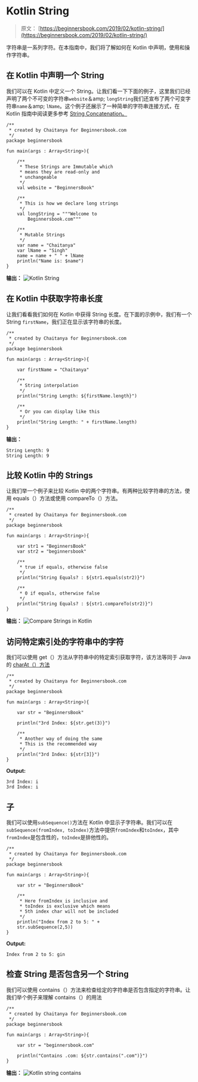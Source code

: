 # Kotlin String

> 原文： [https://beginnersbook.com/2019/02/kotlin-string/](https://beginnersbook.com/2019/02/kotlin-string/)

字符串是一系列字符。在本指南中，我们将了解如何在 Kotlin 中声明，使用和操作字符串。

## 在 Kotlin 中声明一个 String

我们可以在 Kotlin 中定义一个 String。让我们看一下下面的例子，这里我们已经声明了两个不可变的字符串`website`＆amp; `longString`我们还宣布了两个可变字符串`name`＆amp; `lName`。这个例子还展示了一种简单的字符串连接方式，在 Kotlin 指南中阅读更多参考 [String Concatenation。](https://beginnersbook.com/2017/12/string-concatenation-in-kotlin/)

```
/**
 * created by Chaitanya for Beginnersbook.com
 */
package beginnersbook

fun main(args : Array<String>){

    /**
     * These Strings are Immutable which
     * means they are read-only and
     * unchangeable
     */
    val website = "BeginnersBook"

    /**
     * This is how we declare long strings
     */
    val longString = """Welcome to
        Beginnersbook.com"""

    /**
     * Mutable Strings
     */
    var name = "Chaitanya"
    var lName = "Singh"
    name = name + " " + lName
    println("Name is: $name")
}
```

**输出：**
![Kotlin String](img/ce1370cfbc2fc9f7ad8c1e50659f7888.jpg)

## 在 Kotlin 中获取字符串长度

让我们看看我们如何在 Kotlin 中获得 String 长度。在下面的示例中，我们有一个 String `firstName`，我们正在显示该字符串的长度。

```
/**
 * created by Chaitanya for Beginnersbook.com
 */
package beginnersbook

fun main(args : Array<String>){

    var firstName = "Chaitanya"

    /**
     * String interpolation
     */
    println("String Length: ${firstName.length}")

    /**
     * Or you can display like this
     */
    println("String Length: " + firstName.length)
}
```

**输出：**

```
String Length: 9
String Length: 9
```

## 比较 Kotlin 中的 Strings

让我们举一个例子来比较 Kotlin 中的两个字符串。有两种比较字符串的方法，使用 equals（）方法或使用 compareTo（）方法。

```
/**
 * created by Chaitanya for Beginnersbook.com
 */
package beginnersbook

fun main(args : Array<String>){

    var str1 = "BeginnersBook"
    var str2 = "beginnersbook"

    /**
     * true if equals, otherwise false
     */
    println("String Equals? : ${str1.equals(str2)}")

    /**
     * 0 if equals, otherwise false
     */
    println("String Equals? : ${str1.compareTo(str2)}")
}
```

**输出：**
![Compare Strings in Kotlin](img/903e8f72cf71528c7cb73393b9733a22.jpg)

## 访问特定索引处的字符串中的字符

我们可以使用 get（）方法从字符串中的特定索引获取字符，该方法等同于 Java 的 [charAt（）方法](https://beginnersbook.com/2013/12/java-string-charat-method-example/)

```
/**
 * created by Chaitanya for Beginnersbook.com
 */
package beginnersbook

fun main(args : Array<String>){

    var str = "BeginnersBook"

    println("3rd Index: ${str.get(3)}")

    /**
     * Another way of doing the same
     * This is the recommended way
     */
    println("3rd Index: ${str[3]}")
}
```

**Output:**

```
3rd Index: i
3rd Index: i

```

## 子

我们可以使用`subSequence()`方法在 Kotlin 中显示子字符串。我们可以在`subSequence(fromIndex, toIndex)`方法中提供`fromIndex`和`toIndex`，其中`fromIndex`是包含性的，`toIndex`是排他性的。

```
/**
 * created by Chaitanya for Beginnersbook.com
 */
package beginnersbook

fun main(args : Array<String>){

    var str = "BeginnersBook"

    /**
     * Here fromIndex is inclusive and
     * toIndex is exclusive which means
     * 5th index char will not be included
     */
    println("Index from 2 to 5: " +
    str.subSequence(2,5))
}
```

**Output:**

```
Index from 2 to 5: gin
```

## 检查 String 是否包含另一个 String

我们可以使用 contains（）方法来检查给定的字符串是否包含指定的字符串。让我们举个例子来理解 contains（）的用法

```
/**
 * created by Chaitanya for Beginnersbook.com
 */
package beginnersbook

fun main(args : Array<String>){

    var str = "beginnersbook.com"

    println("Contains .com: ${str.contains(".com")}")
}
```

**输出：**
![Kotlin string contains](img/107e92b246cd728553c932455a29f327.jpg)
